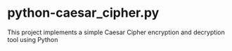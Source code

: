 # python-caesar_cipher.py
This project implements a simple Caesar Cipher encryption and decryption tool using Python
